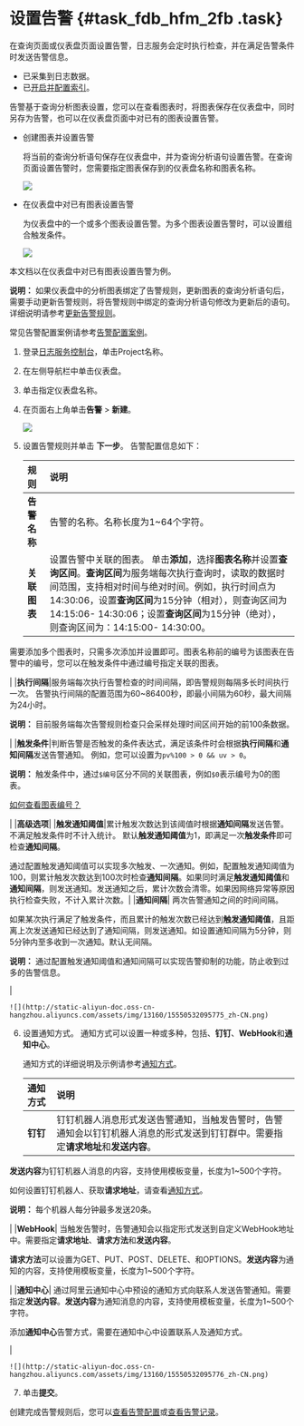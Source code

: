# 设置告警 {#task_fdb_hfm_2fb .task}

在查询页面或仪表盘页面设置告警，日志服务会定时执行检查，并在满足告警条件时发送告警信息。

-   已采集到日志数据。
-   已[开启并配置索引](intl.zh-CN/用户指南/查询与分析/开启并配置索引.md)。

告警基于查询分析图表设置，您可以在查看图表时，将图表保存在仪表盘中，同时另存为告警，也可以在仪表盘页面中对已有的图表设置告警。

-   创建图表并设置告警

    将当前的查询分析语句保存在仪表盘中，并为查询分析语句设置告警。在查询页面设置告警时，您需要指定图表保存到的仪表盘名称和图表名称。

    ![](http://static-aliyun-doc.oss-cn-hangzhou.aliyuncs.com/assets/img/13160/155505320843219_zh-CN.png)

-   在仪表盘中对已有图表设置告警

    为仪表盘中的一个或多个图表设置告警。为多个图表设置告警时，可以设置组合触发条件。

    ![](http://static-aliyun-doc.oss-cn-hangzhou.aliyuncs.com/assets/img/13160/15550532085774_zh-CN.png)


本文档以在仪表盘中对已有图表设置告警为例。

**说明：** 如果仪表盘中的分析图表绑定了告警规则，更新图表的查询分析语句后，需要手动更新告警规则，将告警规则中绑定的查询分析语句修改为更新后的语句。详细说明请参考[更新告警规则](intl.zh-CN/用户指南/告警/修改与查看告警/修改告警规则.md#update_alarm)。

常见告警配置案例请参考[告警配置案例](../intl.zh-CN/常见问题/告警/告警配置案例.md#)。

1.  登录[日志服务控制台](https://sls.console.aliyun.com)，单击Project名称。 
2.  在左侧导航栏中单击仪表盘。
3.  单击指定仪表盘名称。
4.  在页面右上角单击**告警** \> **新建**。 

    ![](http://static-aliyun-doc.oss-cn-hangzhou.aliyuncs.com/assets/img/13160/15550532085774_zh-CN.png)

5.  设置告警规则并单击 **下一步**。 告警配置信息如下：

    |规则|说明|
    |:-|:-|
    |**告警名称**|告警的名称。名称长度为1~64个字符。|
    |**关联图表**|设置告警中关联的图表。 单击**添加**，选择**图表名称**并设置**查询区间**。**查询区间**为服务端每次执行查询时，读取的数据时间范围，支持相对时间与绝对时间。例如，执行时间点为14:30:06，设置**查询区间**为15分钟（相对），则查询区间为 14:15:06- 14:30:06；设置**查询区间**为15分钟（绝对），则查询区间为：14:15:00- 14:30:00。

 需要添加多个图表时，只需多次添加并设置即可。图表名称前的编号为该图表在告警中的编号，您可以在触发条件中通过编号指定关联的图表。

 |
    |**执行间隔**|服务端每次执行告警检查的时间间隔，即告警规则每隔多长时间执行一次。 告警执行间隔的配置范围为60~86400秒，即最小间隔为60秒，最大间隔为24小时。

 **说明：** 目前服务端每次告警规则检查只会采样处理时间区间开始的前100条数据。

 |
    |**触发条件**|判断告警是否触发的条件表达式，满足该条件时会根据**执行间隔**和**通知间隔**发送告警通知。 例如，您可以设置为`pv%100 > 0 && uv > 0`。

 **说明：** 触发条件中，通过`$编号`区分不同的关联图表，例如`$0`表示编号为0的图表。

[如何查看图表编号？](intl.zh-CN/用户指南/告警/参考信息/告警条件表达式语法.md#searchNO)

 |
    |**高级选项**|
    |**触发通知阈值**|累计触发次数达到该阈值时根据**通知间隔**发送告警。不满足触发条件时不计入统计。 默认**触发通知阈值**为1，即满足一次**触发条件**即可检查**通知间隔**。

 通过配置触发通知阈值可以实现多次触发、一次通知。例如，配置触发通知阈值为100，则累计触发次数达到100次时检查**通知间隔**。如果同时满足**触发通知阈值**和**通知间隔**，则发送通知。发送通知之后，累计次数会清零。如果因网络异常等原因执行检查失败，不计入累计次数。|
    |**通知间隔**| 两次告警通知之间的时间间隔。

 如果某次执行满足了触发条件，而且累计的触发次数已经达到**触发通知阈值**，且距离上次发送通知已经达到了通知间隔，则发送通知。如设置通知间隔为5分钟，则5分钟内至多收到一次通知。默认无间隔。

 **说明：** 通过配置触发通知阈值和通知间隔可以实现告警抑制的功能，防止收到过多的告警信息。

 |

    ![](http://static-aliyun-doc.oss-cn-hangzhou.aliyuncs.com/assets/img/13160/15550532095775_zh-CN.png)

6.  设置通知方式。 通知方式可以设置一种或多种，包括、**钉钉**、**WebHook**和**通知中心**。

    通知方式的详细说明及示例请参考[通知方式](intl.zh-CN/用户指南/告警/设置告警任务/通知方式.md)。

    |通知方式|说明|
    |:---|:-|
    |**钉钉**| 钉钉机器人消息形式发送告警通知，当触发告警时，告警通知会以钉钉机器人消息的形式发送到钉钉群中。需要指定**请求地址**和**发送内容**。

 **发送内容**为钉钉机器人消息的内容，支持使用模板变量，长度为1~500个字符。

 如何设置钉钉机器人、获取**请求地址**，请查看[通知方式](intl.zh-CN/用户指南/告警/设置告警任务/通知方式.md)。

 **说明：** 每个机器人每分钟最多发送20条。

 |
    |**WebHook**| 当触发告警时，告警通知会以指定形式发送到自定义WebHook地址中。需要指定**请求地址**、**请求方法**和**发送内容**。

 **请求方法**可以设置为GET、PUT、POST、DELETE、和OPTIONS。**发送内容**为通知的内容，支持使用模板变量，长度为1~500个字符。

 |
    |**通知中心**| 通过阿里云通知中心中预设的通知方式向联系人发送告警通知。需要指定**发送内容**。**发送内容**为通知消息的内容，支持使用模板变量，长度为1~500个字符。

 添加**通知中心**告警方式，需要在通知中心中设置联系人及通知方式。

 |

    ![](http://static-aliyun-doc.oss-cn-hangzhou.aliyuncs.com/assets/img/13160/15550532095776_zh-CN.png)

7.  单击**提交**。

创建完成告警规则后，您可以[查看告警配置](intl.zh-CN/用户指南/告警/修改与查看告警/管理告警配置.md)或[查看告警记录](intl.zh-CN/用户指南/告警/修改与查看告警/查看告警记录.md)。

